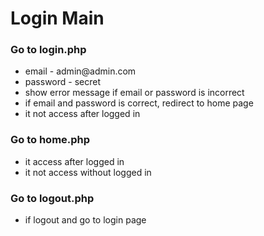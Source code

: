 <h1>Login Main</h1>
<div>
<h3>Go to login.php</h3>
<ul>
  <li>email - admin@admin.com</li>
  <li>password - secret</li>
  <li>show error message if email or password is incorrect</li>  
  <li>if email and password is correct, redirect to home page</li>
  <li>it not access after logged in</li>	
<ul>
</div>
<div>
<h3>Go to home.php</h3>
<ul>
  <li>it access after logged in</li>
  <li>it not access without logged in</li>
<ul>
</div>
<div>
<h3>Go to logout.php</h3>
<ul>
  <li>if logout and go to login page</li>
<ul>
</div>

 
